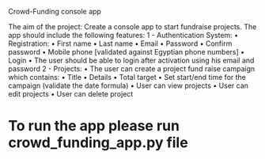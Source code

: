 Crowd-Funding console app

The aim of the project: Create a console app to start fundraise projects.
The app should include the following features:
1 - Authentication System:
• Registration:
• First name
• Last name
• Email
• Password
• Confirm password
• Mobile phone [validated against Egyptian phone numbers] 
• Login
• The user should be able to login after activation using his email and password
2 - Projects:
• The user can create a project fund raise campaign which contains:
• Title
• Details
• Total target 
• Set start/end time for the campaign (validate the date formula)
• User can view projects
• User can edit projects
• User can delete  project

# To run the app please run crowd_funding_app.py file

